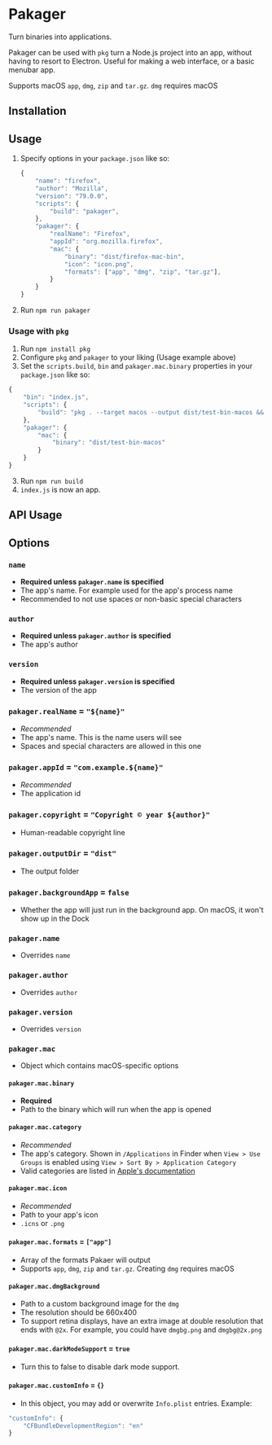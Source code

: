 # Pakager

Turn binaries into applications.

Pakager can be used with `pkg` turn a Node.js project into an app, without having to resort to Electron. Useful for making a web interface, or a basic menubar app.

Supports macOS `app`, `dmg`, `zip` and `tar.gz`. `dmg` requires macOS

## Installation

## Usage
1. Specify options in your `package.json` like so:
    ```js
    {
        "name": "firefox",
        "author": "Mozilla",
        "version": "79.0.0",
        "scripts": {
            "build": "pakager",
        },
        "pakager": {
            "realName": "Firefox",
            "appId": "org.mozilla.firefox",
            "mac": {
                "binary": "dist/firefox-mac-bin",
                "icon": "icon.png",
                "formats": ["app", "dmg", "zip", "tar.gz"],
            }
        }
    }
    ```
2. Run `npm run pakager`

### Usage with `pkg`
1. Run `npm install pkg`
2. Configure `pkg` and `pakager` to your liking (Usage example above)
2. Set the `scripts.build`, `bin` and `pakager.mac.binary` properties in your `package.json` like so:
```js
{
    "bin": "index.js",
    "scripts": {
        "build": "pkg . --target macos --output dist/test-bin-macos && pakager"
    },
    "pakager": {
        "mac": {
            "binary": "dist/test-bin-macos"
        }
    }
}
```
3. Run `npm run build`
4. `index.js` is now an app.


## API Usage


## Options

### `name`
- **Required unless `pakager.name` is specified**
- The app's name. For example used for the app's process name
- Recommended to not use spaces or non-basic special characters

### `author`
- **Required unless `pakager.author` is specified**
- The app's author

### `version`
- **Required unless `pakager.version` is specified**
- The version of the app

### `pakager.realName` = `"${name}"`
- *Recommended*
- The app's name. This is the name users will see
- Spaces and special characters are allowed in this one

### `pakager.appId` = `"com.example.${name}"`
- *Recommended*
- The application id

### `pakager.copyright` = `"Copyright © year ${author}"`
- Human-readable copyright line

### `pakager.outputDir` = `"dist"`
- The output folder

### `pakager.backgroundApp` = `false`
- Whether the app will just run in the background app. On macOS, it won't show up in the Dock

### `pakager.name`
- Overrides `name`

### `pakager.author`
- Overrides `author`

### `pakager.version`
- Overrides `version`

### `pakager.mac`
- Object which contains macOS-specific options

#### `pakager.mac.binary`
- **Required**
- Path to the binary which will run when the app is opened

#### `pakager.mac.category`
- *Recommended*
- The app's category. Shown in `/Applications` in Finder when `View > Use Groups` is enabled using `View > Sort By > Application Category`
- Valid categories are listed in [Apple's documentation](https://developer.apple.com/library/archive/documentation/General/Reference/InfoPlistKeyReference/Articles/LaunchServicesKeys.html#//apple_ref/doc/uid/TP40009250-SW8)

#### `pakager.mac.icon`
- *Recommended*
- Path to your app's icon
- `.icns` or `.png`

#### `pakager.mac.formats` = `["app"]`
- Array of the formats Pakaer will output
- Supports `app`, `dmg`, `zip` and `tar.gz`. Creating `dmg` requires macOS

#### `pakager.mac.dmgBackground`
- Path to a custom background image for the `dmg`
- The resolution should be 660x400
- To support retina displays, have an extra image at double resolution that ends with `@2x`. For example, you could have `dmgbg.png` and `dmgbg@2x.png`

#### `pakager.mac.darkModeSupport` = `true`
- Turn this to false to disable dark mode support.

#### `pakager.mac.customInfo` = `{}`
- In this object, you may add or overwrite `Info.plist` entries. Example:
```js
"customInfo": {
    "CFBundleDevelopmentRegion": "en"
}
```
